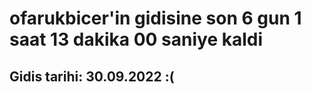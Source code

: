 # ofarukbicer'in gidisine son 6 gun 1 saat 13 dakika 00 saniye kaldi

## Gidis tarihi: 30.09.2022 :(